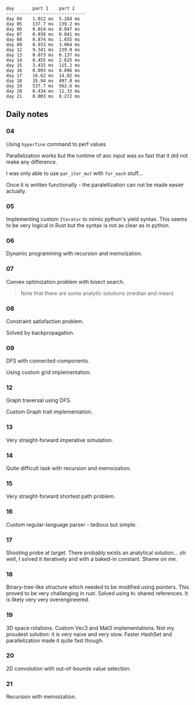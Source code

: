 ```
day       part 1    part 2    
------------------------------
day 04    1.012 ms  5.264 ms  
day 05    137.7 ms  139.2 ms  
day 06    0.014 ms  0.047 ms  
day 07    0.038 ms  0.041 ms  
day 08    0.874 ms  1.655 ms  
day 09    0.933 ms  3.064 ms  
day 12    9.341 ms  239.9 ms  
day 13    0.073 ms  0.137 ms  
day 14    0.455 ms  2.625 ms  
day 15    3.415 ms  115.2 ms  
day 16    0.093 ms  0.096 ms  
day 17    16.62 ms  14.02 ms  
day 18    35.94 ms  497.0 ms  
day 19    537.7 ms  562.6 ms  
day 20    0.434 ms  11.33 ms  
day 21    0.003 ms  8.272 ms  
```

## Daily notes

### 04
Using `hyperfine` command to perf values

Parallelization works but the runtime of aoc input was so fast that it did not make any difference.

I was only able to use `par_iter_mut` with `for_each` stuff...

Once it is written functionally - the paralellization can not be made easier actually.

### 05

Implementing custom `Iterator` to mimic python's yield syntax.
This seems to be very logical in Rust but the syntax is not as clear as in python.

### 06

Dynamic programming with recursion and memoization.

### 07

Convex optimization problem with bisect search.

> Note that there are some analytic solutions (median and mean)

### 08

Constraint satisfaction problem.

Solved by backpropagation.

### 09

DFS with connected-components.

Using custom grid implementation.


### 12

Graph traversal using DFS.

Custom Graph trait implementation.


### 13

Very straight-forward imperative simulation.


### 14

Quite difficult task with recursion and memoization.


### 15

Very straight-forward shortest path problem.

### 16

Custom regular-language parser - tedious but simple.

### 17

Shooting probe at target. There probably exists an analytical solution... 
oh well, I solved it iteratively and with a baked-in constant. Shame on me.

### 18

Binary-tree-like structure which needed to be modified using pointers.
This proved to be very challanging in rust.
Solved using `Rc` shared references.
It is likely very very overengineered.

### 19

3D space rotations. Custom Vec3 and Mat3 implementations. 
Not my proudest solution: it is very naive and very slow.
Faster HashSet and parallelization made it quite fast though.

### 20

2D convolution with out-of-bounds value selection.

### 21

Recursion with memoization.